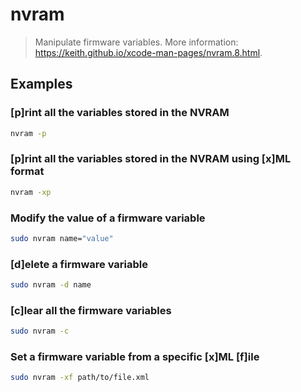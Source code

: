 # nvram

> Manipulate firmware variables. More information: <https://keith.github.io/xcode-man-pages/nvram.8.html>.

## Examples

### [p]rint all the variables stored in the NVRAM

```bash
nvram -p
```

### [p]rint all the variables stored in the NVRAM using [x]ML format

```bash
nvram -xp
```

### Modify the value of a firmware variable

```bash
sudo nvram name="value"
```

### [d]elete a firmware variable

```bash
sudo nvram -d name
```

### [c]lear all the firmware variables

```bash
sudo nvram -c
```

### Set a firmware variable from a specific [x]ML [f]ile

```bash
sudo nvram -xf path/to/file.xml
```
